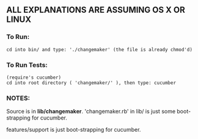 
## ALL EXPLANATIONS ARE ASSUMING OS X OR LINUX

### To Run:
```      
cd into bin/ and type: './changemaker' (the file is already chmod'd)
```

### To Run Tests:
```
(require's cucumber)
cd into root directory ( 'changemaker/' ), then type: cucumber
```    

### NOTES:

Source is in **lib/changemaker**.
'changemaker.rb' in lib/ is just some boot-strapping for cucumber.

features/support is just boot-strapping for cucumber.
